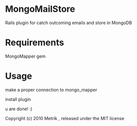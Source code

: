 MongoMailStore
==============

Rails plugin for catch outcoming emails and store in MongoDB

Requirements
=======

  MongoMapper gem

Usage
=======

  make a proper connection to mongo_mapper

install plugin

  u are done! :)


Copyright (c) 2010 Metrik , released under the MIT license
